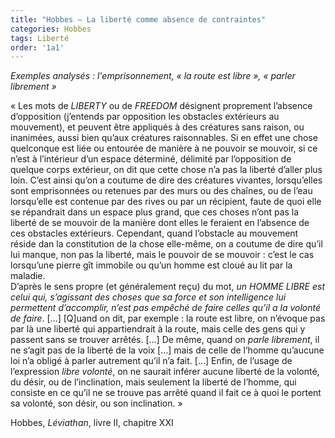 ```yaml
---
title: "Hobbes – La liberté comme absence de contraintes"
categories: Hobbes
tags: Liberté
order: '1a1'
---
```


_Exemples analysés : l'emprisonnement, « la route est libre », « parler librement »_

« Les mots de _LIBERTY_ ou de _FREEDOM_ désignent proprement l’absence d’opposition (j’entends par opposition les obstacles extérieurs au mouvement), et peuvent être appliqués à des créatures sans raison, ou inanimées, aussi bien qu’aux créatures raisonnables. Si en effet une chose quelconque est liée ou entourée de manière à ne pouvoir se mouvoir, si ce n’est à l’intérieur d’un espace déterminé, délimité par l’opposition de quelque corps extérieur, on dit que cette chose n’a pas la liberté d’aller plus loin. C’est ainsi qu’on a coutume de dire des créatures vivantes, lorsqu’elles sont emprisonnées ou retenues par des murs ou des chaînes, ou de l’eau lorsqu’elle est contenue par des rives ou par un récipient, faute de quoi elle se répandrait dans un espace plus grand, que ces choses n’ont pas la liberté de se mouvoir de la manière dont elles le feraient en l’absence de ces obstacles extérieurs. Cependant, quand l’obstacle au mouvement réside dan la constitution de la chose elle-même, on a coutume de dire qu’il lui manque, non pas la liberté, mais le pouvoir de se mouvoir : c’est le cas lorsqu’une pierre gît immobile ou qu’un homme est cloué au lit par la maladie.  
D’après le sens propre (et généralement reçu) du mot, _un HOMME LIBRE est celui qui, s’agissant des choses que sa force et son intelligence lui permettent d’accomplir, n’est pas empêché de faire celles qu’il a la volonté de faire_. […] [Q]uand on dit, par exemple : la route est libre, on n’évoque pas par là une liberté qui appartiendrait à la route, mais celle des gens qui y passent sans se trouver arrêtés. […] De même, quand on _parle librement_, il ne s’agit pas de la liberté de la voix […] mais de celle de l’homme qu’aucune loi n’a obligé à parler autrement qu’il n’a fait. […] Enfin, de l’usage de l’expression _libre volonté_, on ne saurait inférer aucune liberté de la volonté, du désir, ou de l’inclination, mais seulement la liberté de l’homme, qui consiste en ce qu’il ne se trouve pas arrêté quand il fait ce à quoi le portent sa volonté, son désir, ou son inclination. »

Hobbes, _Léviathan_, livre II, chapitre XXI